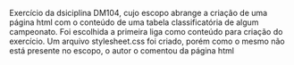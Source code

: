 Exercício da dsiciplina DM104, cujo escopo abrange a criação de uma página html com o conteúdo de uma tabela classificatória de algum campeonato.
Foi escolhida a primeira liga como conteúdo para criação do exercício.
Um arquivo stylesheet.css foi criado, porém como o mesmo não está presente no escopo, o autor o comentou da página html